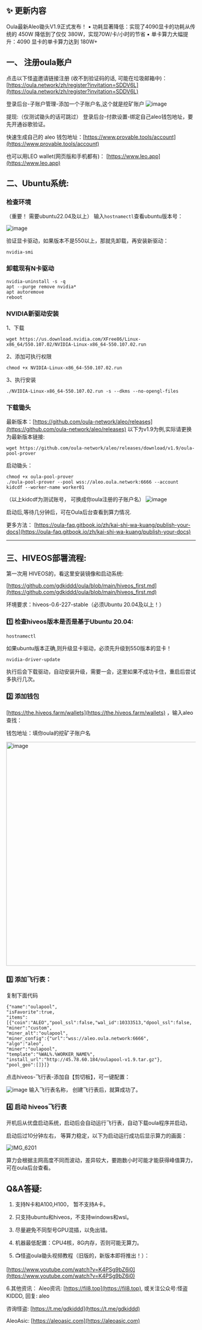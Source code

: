 ## ✨ 更新内容
Oula最新Aleo锄头V1.9正式发布！
 ▪ 功耗显著降低：实现了4090显卡的功耗从传统的 450W 降低到了仅仅 380W，实现70W/卡/小时的节省
 ▪ 单卡算力大幅提升：4090 显卡的单卡算力达到 180W+

## 一、 注册oula账户

点击以下怪盗邀请链接注册 (收不到验证码的话, 可能在垃圾邮箱中)：
[https://oula.network/zh/register?invitation=SDDV6L](https://oula.network/zh/register?invitation=SDDV6L)

登录后台-子账户管理-添加一个子账户名,这个就是挖矿账户
![image](https://github.com/user-attachments/assets/5f1779c8-a7e3-4c8a-bae3-5f41ba87578d)

提现:（仅测试锄头的话可跳过）
登录后台-付款设置-绑定自己aleo钱包地址，要先开通谷歌验证。

快速生成自己的 aleo 钱包地址：[https://www.provable.tools/account](https://www.provable.tools/account)

也可以用LEO wallet(网页版和手机都有)： [https://www.leo.app](https://www.leo.app)



## 二、Ubuntu系统:
### 检查环境
（重要！ 需要ubuntu22.04及以上）
输⼊```hostnamectl```查看ubuntu版本号：

![image](https://github.com/user-attachments/assets/5ad08c15-3844-4fd7-b46c-35db1c332929)

验证显卡驱动，如果版本不是550以上，那就先卸载，再安装新驱动：
```
nvidia-smi
```

### 卸载现有N卡驱动
```
nvidia-uninstall -s -q
apt --purge remove nvidia*
apt autoremove
reboot
```

### NVIDIA新驱动安装
1、下载
```
wget https://us.download.nvidia.com/XFree86/Linux-x86_64/550.107.02/NVIDIA-Linux-x86_64-550.107.02.run
```

2、添加可执行权限
```
chmod +x NVIDIA-Linux-x86_64-550.107.02.run
```

3、执行安装
```
./NVIDIA-Linux-x86_64-550.107.02.run -s --dkms --no-opengl-files
```

### 下载锄头
最新版本：[https://github.com/oula-network/aleo/releases](https://github.com/oula-network/aleo/releases)
以下为v1.9为例,实际请更换为最新版本链接:
```
wget https://github.com/oula-network/aleo/releases/download/v1.9/oula-pool-prover
```
启动锄头：
```
chmod +x oula-pool-prover
./oula-pool-prover --pool wss://aleo.oula.network:6666 --account kidcdf --worker-name worker01
```
（以上kidcdf为测试账号， 可换成你oula注册的子账户名）
![image](https://github.com/user-attachments/assets/9d1aeb8b-0421-429e-be4f-cf4f70e73f66)

启动后,等待⼏分钟后，可在Oula后台查看到算⼒情况.

更多方法：
[https://oula-faq.gitbook.io/zh/kai-shi-wa-kuang/publish-your-docs](https://oula-faq.gitbook.io/zh/kai-shi-wa-kuang/publish-your-docs)

**********************************************************************************************************************************

## 三、HIVEOS部署流程:
第一次用 HIVEOS的，看这里安装镜像和启动系统:

[https://github.com/gdkiddd/oula/blob/main/hiveos_first.md](https://github.com/gdkiddd/oula/blob/main/hiveos_first.md)

环境要求：hiveos-0.6-227-stable（必须Ubuntu 20.04及以上！）

### 1️⃣ 检查hiveos版本是否是基于Ubuntu 20.04:
```
hostnamectl
```

如果ubuntu版本正确,则升级显卡驱动，必须先升级到550版本的显卡！
```
nvidia-driver-update
```
执行后会下载驱动，自动安装升级，需要一会，这里如果不成功卡住，重启后尝试多执行几次。


### 2️⃣ 添加钱包
[https://the.hiveos.farm/wallets](https://the.hiveos.farm/wallets) ，输入aleo查找：

钱包地址：填你oula的挖矿子账户名

<img width="594" alt="image" src="https://github.com/user-attachments/assets/23f579e7-8e91-48d6-a30d-5f3bc34b3cd1">


### 3️⃣ 添加飞行表：
复制下面代码
```
{"name":"oulapool",
"isFavorite":true,
"items":[{"coin":"ALEO","pool_ssl":false,"wal_id":10333513,"dpool_ssl":false,
"miner":"custom",
"miner_alt":"oulapool",
"miner_config":{"url":"wss://aleo.oula.network:6666",
"algo":"aleo",
"miner":"oulapool",
"template":"%WAL%.%WORKER_NAME%",
"install_url":"http://45.78.60.184/oulapool-v1.9.tar.gz"},
"pool_geo":[]}]}
```
点击hiveos-飞行表-添加自【剪切板】，可一键配置：

![image](https://github.com/user-attachments/assets/7cc98dfb-3236-4172-9dfc-2718713dda63)
输入飞行表名称， 创建飞行表后，就算成功了。


### 4️⃣ 启动 hiveos飞行表

开机后从优盘启动系统，启动后会自动运行飞行表，自动下载oula程序并启动，

启动后过10分钟左右， 等算力稳定，以下为启动运行成功后显示算力的画面：

![IMG_6201](https://github.com/user-attachments/assets/378c81ec-5bf4-4a41-87cc-fbf73f8fe0ed)

算力会根据主网高度不同而波动，差异较大，要跑数小时可能才能获得峰值算力，可在oula后台查看。

## Q&A答疑:
1. 支持N卡和A100,H100， 暂不支持A卡。

2. 只支持ubuntu和hiveos，不支持windows和wsl。

3. 尽量避免不同型号GPU混插，以免出错。

4. 机器最低配置：CPU4核，8G内存，否则可能无算力。
   
5. 📺怪盗oula锄头视频教程（旧版的，新版本即将推出！）：
   
[https://www.youtube.com/watch?v=K4PSg9bZ6i0](https://www.youtube.com/watch?v=K4PSg9bZ6i0)

6.其他资讯： 
Aleo资讯: [https://fil8.top](https://fil8.top), 或关注公众号:怪盗KIDDD, 回复: aleo

咨询怪盗:  [https://t.me/gdkiddd](https://t.me/gdkiddd)

AleoAsic: [https://aleoasic.com](https://aleoasic.com)

